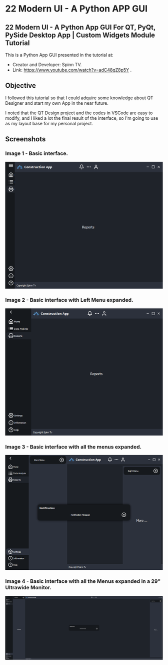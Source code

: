 # 22 Modern UI - A Python APP GUI

## 22 Modern UI - A Python App GUI For QT, PyQt, PySide Desktop App | Custom Widgets Module Tutorial

This is a Python App GUI presented in the tutorial at:

- Creator and Developer: Spinn TV.
- Link: <https://www.youtube.com/watch?v=adC48qZ8p5Y> .

## Objective

I followed this tutorial so that I could adquire some knowledge about QT Designer and start my own App in the near future.

I noted that the QT Design project and the codes in VSCode are easy to modify, and I liked a lot the final result of the interface, so I'm going to use as my layout base for my personal project.

## Screenshots
### Image 1 - Basic interface.
![image](https://github.com/filipehlreis/22_modern_ui_tutorial/blob/main/assets/screenshots/screenshot1.png?raw=true)



### Image 2 - Basic interface with Left Menu expanded.
![image](https://github.com/filipehlreis/22_modern_ui_tutorial/blob/main/assets/screenshots/screenshot2.png?raw=true)


### Image 3 - Basic interface with all the menus expanded.
![image](https://github.com/filipehlreis/22_modern_ui_tutorial/blob/main/assets/screenshots/screenshot3.png?raw=true)


### Image 4 - Basic interface with all the Menus expanded in a 29" Ultrawide Monitor.
![image](https://github.com/filipehlreis/22_modern_ui_tutorial/blob/main/assets/screenshots/screenshot4.png?raw=true)

